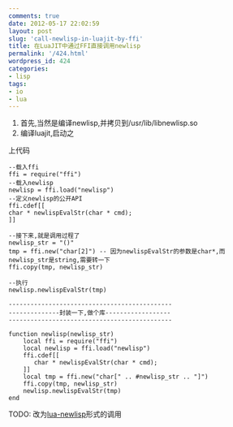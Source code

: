 ```yaml
---
comments: true
date: 2012-05-17 22:02:59
layout: post
slug: 'call-newlisp-in-luajit-by-ffi'
title: 在LuaJIT中通过FFI直接调用newlisp
permalink: '/424.html'
wordpress_id: 424
categories:
- lisp
tags:
- io
- lua
---
```


1. 首先,当然是编译newlisp,并拷贝到/usr/lib/libnewlisp.so
2. 编译luajit,启动之

上代码

    --载入ffi
    ffi = require("ffi")
    --载入newlisp
    newlisp = ffi.load("newlisp")
    --定义newlisp的公开API
    ffi.cdef[[
    char * newlispEvalStr(char * cmd);
    ]]
    
    --接下来,就是调用过程了
    newlisp_str = "()"
    tmp = ffi.new("char[2]") -- 因为newlispEvalStr的参数是char*,而newlisp_str是string,需要转一下
    ffi.copy(tmp, newlisp_str)
    
    --执行
    newlisp.newlispEvalStr(tmp)
    
    ---------------------------------------------
    --------------封装一下,做个库------------------
    ---------------------------------------------
    
    function newlisp(newlisp_str)
        local ffi = require("ffi")
        local newlisp = ffi.load("newlisp")
        ffi.cdef[[
           char * newlispEvalStr(char * cmd);
        ]]
        local tmp = ffi.new("char[" .. #newlisp_str .. "]")
        ffi.copy(tmp, newlisp_str)
        newlisp.newlispEvalStr(tmp)
    end
    
TODO: 改为[lua-newlisp](https://github.com/wendal/lua-newlisp)形式的调用
